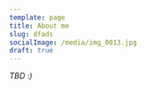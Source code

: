 ```yaml
---
template: page
title: About me
slug: dfads
socialImage: /media/img_0013.jpg
draft: true
---
```

*TBD :)*